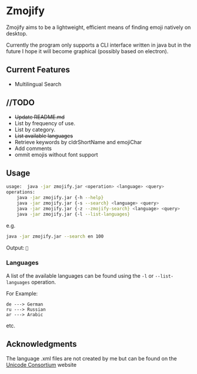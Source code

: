 # Zmojify
Zmojify aims to be a lightweight, efficient means of finding emoji natively on desktop.

Currently the program only supports a CLI interface written in java but in the future I hope it will become graphical (possibly based on electron).

## Current Features
 * Multilingual Search

## //TODO
 * ~~Update README.md~~
 * List by frequency of use.
 * List by category.
 * ~~List available languages~~
 * Retrieve keywords by cldrShortName and emojiChar
 * Add comments
 * ommit emojis without font support

## Usage
```bash
usage:  java -jar zmojify.jar <operation> <language> <query>
operations:
    java -jar zmojify.jar {-h --help}
    java -jar zmojify.jar {-s --search} <language> <query>
    java -jar zmojify.jar {-z --zmojify-search} <language> <query>
    java -jar zmojify.jar {-l --list-languages}
```
e.g.
```bash
java -jar zmojify.jar --search en 100
```
Output:
`💯`

### Languages
A list of the available languages can be found using the `-l` or `--list-languages` operation.

For Example:

```
de ---> German
ru ---> Russian
ar ---> Arabic
```
etc.

## Acknowledgments
The language .xml files are not created by me but can be found on the [Unicode Consortium](http://www.unicode.org/repos/cldr/tags/latest/common/annotations/) website
